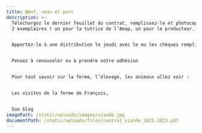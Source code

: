 ```yaml
---
title: Bœuf, veau et porc
description: >-
  Téléchargez le dernier feuillet du contrat, remplissez-le et photocopiez-le en
  2 exemplaires ( un pour la tutrice de l’Amap, un pour le producteur. )


  Apportez-le à une distribution le jeudi avec le ou les chèques remplis à l’ordre du producteur ou envoyez le tout à la tutrice dont le nom paraît en bas du contrat.


  Pensez à renouveler ou à prendre votre adhésion


  Pour tout savoir sur la ferme, l’élevage, les animaux allez voir :


  Les visites de la ferme de François,


  Son blog
imagePath: /static/uploads/images/viande.jpg
documentPath: /static/uploads/files/contrat_viande_2021-2022.pdf
---
```

